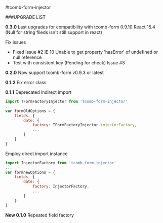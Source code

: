#tcomb-form-injector

###UPGRADE LIST

**0.3.0** 
Last upgrades for compatibility with
tcomb-form 0.9.10
React 15.4 (Null for string fileds isn't still support in react)

Fix issues
- Fixed Issue #2 IE 10 Unable to get property 'hasError' of undefined or null reference
- Test with consistent key (Pending for check) Issue #3

**0.2.0**
Now support tcomb-form v0.9.3 or latest

**0.1.2**
Fix error class

**0.1.1**
Deprecated indirect import
```js
import TFormFactoryInjector from 'tcomb-form-injector'
...
var formOldOptions = {
	fields: {
		date: {
			factory: TFormFactoryInjector.injectorFactory,
			...
		}
	}
}
```
Employ direct import instance
```js
import InjectorFactory from 'tcomb-form-injector'
...
var formnewOptions = {
	fields: {
		date: {
			factory: InjectorFactory,
			...
		}
	}
}
```

**New 0.1.0**
Repeated field factory
